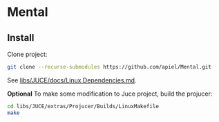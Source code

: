 # Mental

## Install

Clone project:
```sh
git clone --recurse-submodules https://github.com/apiel/Mental.git
```

See [libs/JUCE/docs/Linux Dependencies.md](https://github.com/juce-framework/JUCE/blob/master/docs/Linux%20Dependencies.md).

**Optional**
To make some modification to Juce project, build the projucer:
```sh
cd libs/JUCE/extras/Projucer/Builds/LinuxMakefile
make
```
